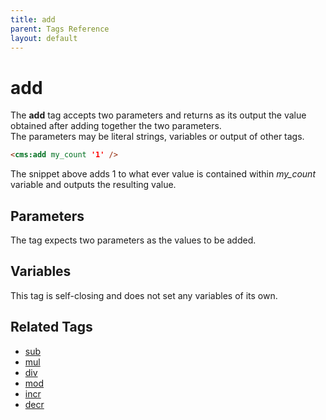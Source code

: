 ```yaml
---
title: add
parent: Tags Reference
layout: default
---
```


# add

The **add** tag accepts two parameters and returns as its output the value obtained after adding together the two parameters.<br/>
The parameters may be literal strings, variables or output of other tags.

```html
<cms:add my_count '1' />
```

The snippet above adds 1 to what ever value is contained within *my\_count* variable and outputs the resulting value.

## Parameters

The tag expects two parameters as the values to be added.

## Variables

This tag is self-closing and does not set any variables of its own.

## Related Tags

*   [sub](../sub.html)
*   [mul](../mul.html)
*   [div](../div.html)
*   [mod](../mod.html)
*   [incr](../incr.html)
*   [decr](../decr.html)
